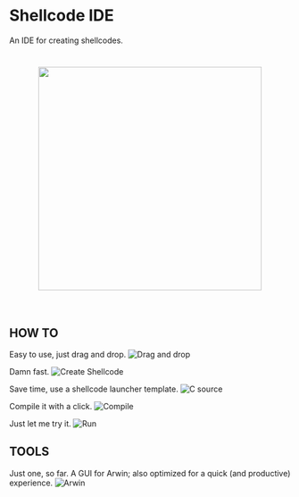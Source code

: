 # Shellcode IDE
An IDE for creating shellcodes.

<h1 align="center"><img width="400" src="http://i.imgur.com/Y3mPlba.png"><br><br></h1>

## HOW TO
Easy to use, just drag and drop.
![Drag and drop](http://i.imgur.com/Ua2WE3s.gif)

Damn fast.
![Create Shellcode](http://i.imgur.com/OSYPc9R.gif)

Save time, use a shellcode launcher template.
![C source](http://i.imgur.com/8G6H6Pi.gif)

Compile it with a click.
![Compile](http://i.imgur.com/LgLZ7wi.gif)

Just let me try it.
![Run](http://i.imgur.com/b4IwFLr.gif)

## TOOLS
Just one, so far.
A GUI for Arwin; also optimized for a quick (and productive) experience.
![Arwin](http://i.imgur.com/Ug7rlrW.gif)